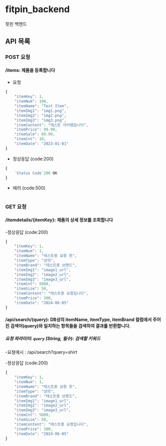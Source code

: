 # fitpin_backend
핏핀 백엔드
## API 목록

### POST 요청
#### /items: 제품을 등록합니다

-  요청

```js
{
    "itemKey": 1,
    "itemNum": 100,
    "itemName": "Test Item",
    "itemImg1": "img1.png",
    "itemImg2": "img2.png",
    "itemImg3": "img3.png",
    "itemContent": "테스트 아이템입니다",
    "itemPrice": 99.99,
    "itemSale": 89.99,
    "itemCnt": 10,
    "itemDate": "2023-01-01"
}
```

-  정상응답 (code:200)
  
```js
{
    `Status Code`200 OK
}
```
      
- 에러 (code:500)

```js


```

### GET 요청
#### /itemdetails/{itemKey}: 제품의 상세 정보를 조회합니다

-정상응답 (code:200)
```js
{
    "itemKey": 1,
    "itemNum": 1,
    "itemName": "테스트용 요청 옷",
    "itemType": "상의",
    "itemBrand": "테스트용 브랜드",
    "itemImg1": "image1_url",
    "itemImg2": "image2_url",
    "itemImg3": "image3_url",
    "itemCnt": 5000,
    "itemSize": 50,
    "itemContent": "테스트용 요청입니다",
    "itemPrice": 300,
    "itemDate": "2024-06-05"
}

```
#### /api/search/(query): DB상의 itemName, itemType, itemBrand 컬럼에서 주어진 검색어(query)와 일치하는 항목들을 검색하여 결과를 반환합니다.
##### 요청 파라미터: `query` (String, 필수): 검색할 키워드
-요쳥예시 : /api/search?query=shirt

-정상응답 (code:200)
```js
{
    "itemKey": 1,
    "itemNum": 1,
    "itemName": "테스트용 요청 옷",
    "itemType": "상의",
    "itemBrand": "테스트용 브랜드",
    "itemImg1": "image1_url",
    "itemImg2": "image2_url",
    "itemImg3": "image3_url",
    "itemCnt": 5000,
    "itemSize": 50,
    "itemContent": "테스트용 요청입니다",
    "itemPrice": 300,
    "itemDate": "2024-06-05"
}
